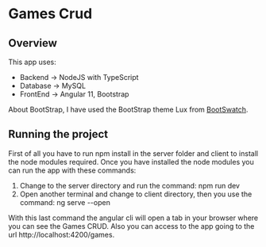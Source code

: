 # Games Crud
## Overview
This app uses:
- Backend &rightarrow; NodeJS with TypeScript
- Database &rightarrow; MySQL
- FrontEnd &rightarrow; Angular 11, Bootstrap

About BootStrap, I have used the BootStrap theme Lux from [BootSwatch](https://bootswatch.com/lux/).

## Running the project
First of all you have to run npm install in the server folder and client to install the node modules required. Once you have installed the node modules you can run the app with these commands:
1. Change to the server directory and run the command: npm run dev
2. Open another terminal and change to client directory, then you use the command: ng serve --open

With this last command the angular cli will open a tab in your browser where you can see the Games CRUD. Also you can access to the app going to the url http://localhost:4200/games.
